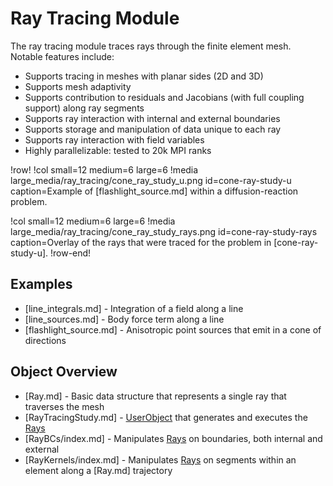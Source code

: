 # Ray Tracing Module

The ray tracing module traces rays through the finite element mesh. Notable features include:

- Supports tracing in meshes with planar sides (2D and 3D)
- Supports mesh adaptivity
- Supports contribution to residuals and Jacobians (with full coupling support) along ray segments
- Supports ray interaction with internal and external boundaries
- Supports storage and manipulation of data unique to each ray
- Supports ray interaction with field variables
- Highly parallelizable: tested to 20k MPI ranks

!row!
!col small=12 medium=6 large=6
!media large_media/ray_tracing/cone_ray_study_u.png
       id=cone-ray-study-u
       caption=Example of [flashlight_source.md] within a diffusion-reaction problem.

!col small=12 medium=6 large=6
!media large_media/ray_tracing/cone_ray_study_rays.png
      id=cone-ray-study-rays
      caption=Overlay of the rays that were traced for the problem in [cone-ray-study-u].
!row-end!

## Examples

- [line_integrals.md] - Integration of a field along a line
- [line_sources.md] - Body force term along a line
- [flashlight_source.md] - Anisotropic point sources that emit in a cone of directions

## Object Overview

- [Ray.md] - Basic data structure that represents a single ray that traverses the mesh
- [RayTracingStudy.md] - [UserObject](framework:UserObjects/index.md) that generates and executes the [Rays](Ray.md)
- [RayBCs/index.md] - Manipulates [Rays](Ray.md) on boundaries, both internal and external
- [RayKernels/index.md] - Manipulates [Rays](Ray.md) on segments within an element along a [Ray.md] trajectory

